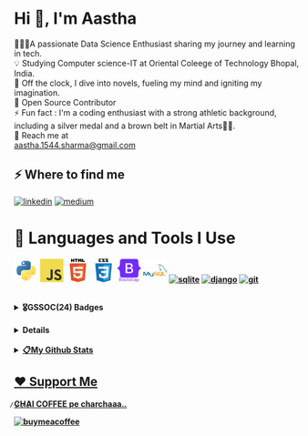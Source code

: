 
<h1>Hi 👋, I'm Aastha</h1>
<p>👩🏽‍💻A passionate Data Science Enthusiast sharing my journey and learning in tech.<br/>
💡 Studying Computer science-IT at Oriental Coleege of Technology Bhopal, India.<br/>
     📓 Off the clock, I dive into novels, fueling my mind and igniting my imagination.<br/>
     🚀 Open Source Contributor<br/>
   ⚡ Fun fact : I'm a coding enthusiast with a strong athletic background, including a silver medal and a brown belt in Martial Arts🥷🏽.<br/>
   📧  Reach me at <br/> <a href="aastha.1544.sharma@gmail.com">aastha.1544.sharma@gmail.com</a> <br/>  
</p>
<h2>⚡️ Where to find me</h2>
<p><a target="_blank" href="https://www.linkedin.com/in/https://www.linkedin.com/in/sharmaastha15" style="display: inline-block;"><img src="https://img.shields.io/badge/linkedin-logo?style=for-the-badge&logo=linkedin&logoColor=white&color=%230a77b6" alt="linkedin" /></a>
<a target="_blank" href="undefinedsharma-aastha-1544-on-the-medm.medium.com" style="display: inline-block;"><img src="https://img.shields.io/badge/medium-logo?style=for-the-badge&logo=medium&logoColor=white&color=black" alt="medium" /></a></p>

<h1><b></b>🚀 Languages and Tools I Use<b/></h1>
<p><a target="_blank" href="https://raw.githubusercontent.com/devicons/devicon/master/icons/python/python-original.svg" style="display: inline-block;"><img src="https://raw.githubusercontent.com/devicons/devicon/master/icons/python/python-original.svg" alt="python" width="42" height="42" /></a>
<a target="_blank" href="https://raw.githubusercontent.com/devicons/devicon/master/icons/javascript/javascript-original.svg" style="display: inline-block;"><img src="https://raw.githubusercontent.com/devicons/devicon/master/icons/javascript/javascript-original.svg" alt="javascript" width="42" height="42" /></a>
<a target="_blank" href="https://raw.githubusercontent.com/devicons/devicon/master/icons/html5/html5-original-wordmark.svg" style="display: inline-block;"><img src="https://raw.githubusercontent.com/devicons/devicon/master/icons/html5/html5-original-wordmark.svg" alt="html5" width="42" height="42" /></a>
<a target="_blank" href="https://raw.githubusercontent.com/devicons/devicon/master/icons/css3/css3-original-wordmark.svg" style="display: inline-block;"><img src="https://raw.githubusercontent.com/devicons/devicon/master/icons/css3/css3-original-wordmark.svg" alt="css3" width="42" height="42" /></a>
<a target="_blank" href="https://raw.githubusercontent.com/devicons/devicon/master/icons/bootstrap/bootstrap-plain-wordmark.svg" style="display: inline-block;"><img src="https://raw.githubusercontent.com/devicons/devicon/master/icons/bootstrap/bootstrap-plain-wordmark.svg" alt="bootstrap" width="42" height="42" /></a>
<a target="_blank" href="https://raw.githubusercontent.com/devicons/devicon/master/icons/mysql/mysql-original-wordmark.svg" style="display: inline-block;"><img src="https://raw.githubusercontent.com/devicons/devicon/master/icons/mysql/mysql-original-wordmark.svg" alt="mysql" width="42" height="42" /></a>
<a target="_blank" href="https://www.vectorlogo.zone/logos/sqlite/sqlite-icon.svg" style="display: inline-block;"><img src="https://www.vectorlogo.zone/logos/sqlite/sqlite-icon.svg" alt="sqlite" width="42" height="42" /></a>
<a target="_blank" href="https://cdn.worldvectorlogo.com/logos/django.svg" style="display: inline-block;"><img src="https://cdn.worldvectorlogo.com/logos/django.svg" alt="django" width="42" height="42" /></a>
<a target="_blank" href="https://www.vectorlogo.zone/logos/git-scm/git-scm-icon.svg" style="display: inline-block;"><img src="https://www.vectorlogo.zone/logos/git-scm/git-scm-icon.svg" alt="git" width="42" height="42" /></a></p>

<br/>
<details>	
 <summary><b>🎖️GSSOC(24) Badges</b></summary><br>
<div style='display:flex; align-items:center; gap: 10px;' align='center'><a href="https://gssoc.girlscript.tech/leaderboard">
<img src="https://raw.githubusercontent.com/girlscript/gssoc-website-new/main/public/badges/postman.png" width="100px" height="100px" />
  <img src="https://github.com/girlscript/gssoc-website-new/blob/main/public/badges/1.png" width="100px" height="100px" />
  <img src="https://github.com/girlscript/gssoc-website-new/blob/main/public/badges/2.png" width="100px" height="100px" />
  <img src="https://github.com/girlscript/gssoc-website-new/blob/main/public/badges/3.png" width="100px" height="100px" />
  <img src="https://github.com/girlscript/gssoc-website-new/blob/main/public/badges/4.png" width="100px" height="100px" />
  <img src="https://github.com/girlscript/gssoc-website-new/blob/main/public/badges/5.png" width="100px" height="100px" />
  <img src="https://github.com/girlscript/gssoc-website-new/blob/main/public/badges/6.png" width="105px" height="105px" />
  <img src="https://github.com/girlscript/gssoc-website-new/blob/main/public/badges/7.png" width="100px" height="100px" />
</div>
</details>
<br/>
<details>	
<summary><b>🏆Github Trophies </b></summary><br>
<div style='display:flex; align-items:center; gap: 10px;' align='center'><a href="https://github.com/ryo-ma/github-profile-trophy">
<img  height=200 align="center" src="https://github-profile-trophy.vercel.app/?username=ryo-ma&no-frame=true" alt="sharmaastha15" />
</div>
</details>
 <br/> 
<details>
<summary><b>📋My Github Stats </b></summary><br>
<p><img align="center" src="https://github-readme-stats.vercel.app/api?username=sharmaastha15&show_icons=true&locale=en&theme=midnight-purple&rank_icon=github" alt="sharmaastha15" /></p>
<p><img align="center" src="https://github-readme-streak-stats.herokuapp.com/?user=sharmaastha15&theme=prussian&hide_border=false" alt="sharmaastha15" /></p>
<p><img src="https://github-readme-stats.vercel.app/api/top-langs?username=sharmaastha15&lang_count=8&show_icons=true&locale=en&layout=compact&theme=tokyonight" alt="sharmaastha15" /></p>
</details>
<footer>
<h2>❤️ Support Me</h2>
<p><b> ̷C̷H̷A̷I  COFFEE pe charchaaa..<b/><p>
<a href="https://www.buymeacoffee.com/https://studio.buymeacoffee.com/dashboard">
<img src="https://cdn.buymeacoffee.com/buttons/v2/default-yellow.png" width="160" alt="buymeacoffee" />
</a>
</p>
</p>
</footer>

